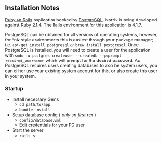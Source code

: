 ## Installation Notes

[Ruby on Rails](http://rubyonrails.org/) application backed by [PostgreSQL](http://www.postgresql.org/). Matrix is being developed against Ruby 2.1.4. The Rails environment for this application is 4.1.7.

PostgreSQL can be obtained for all versions of operating systems, however, for *nix style environments this is easiest through your package manager; i.e. `apt-get install postgresql` _or_ `brew install postgresql`. Once PostgreSQL is installed, you will need to create a user for the application with `sudo -u postgres createuser --createdb --pwprompt <desired_username>` which will prompt for the desired password. As PostgreSQL requires users creating databases to also be system users, you can either use your existing system account for this, or also create this user in your system.

### Startup

* Install necessary Gems
  * `cd path/to/app`
  * `bundle install`
* Setup database config ( _only on first run_ )
  * `config/database.yml`
  * Edit credentials for your PG user
* Start the server
  * `rails s`

